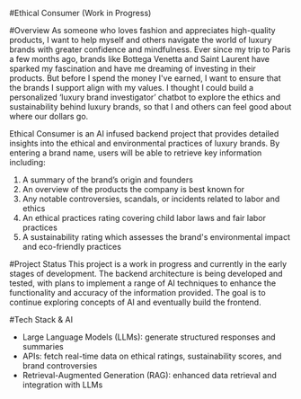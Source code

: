 #Ethical Consumer (Work in Progress)

#Overview
As someone who loves fashion and appreciates high-quality products, I want to help myself and others navigate the world of luxury brands with greater confidence and mindfulness. Ever since my trip to Paris a few months ago, brands like Bottega Venetta and Saint Laurent have sparked my fascination and have me dreaming of investing in their products. But before I spend the money I've earned, I want to ensure that the brands I support align with my values. I thought I could build a personalized ‘luxury brand investigator’ chatbot to explore the ethics and sustainability behind luxury brands, so that I and others can feel good about where our dollars go. 

Ethical Consumer is an AI infused backend project that provides detailed insights into the ethical and environmental practices of luxury brands. By entering a brand name, users will be able to retrieve key information including:
1. A summary of the brand’s origin and founders
2. An overview of the products the company is best known for
3. Any notable controversies, scandals, or incidents related to labor and ethics
4. An ethical practices rating covering child labor laws and fair labor practices
5. A sustainability rating which assesses the brand's environmental impact and eco-friendly practices

#Project Status
This project is a work in progress and currently in the early stages of development. The backend architecture is being developed and tested, with plans to implement a range of AI techniques to enhance the functionality and accuracy of the information provided. The goal is to continue exploring concepts of AI and eventually build the frontend. 

#Tech Stack & AI 
- Large Language Models (LLMs): generate structured responses and summaries
- APIs: fetch real-time data on ethical ratings, sustainability scores, and brand controversies
- Retrieval-Augmented Generation (RAG): enhanced data retrieval and integration with LLMs
